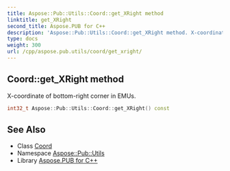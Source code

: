 ```yaml
---
title: Aspose::Pub::Utils::Coord::get_XRight method
linktitle: get_XRight
second_title: Aspose.PUB for C++
description: 'Aspose::Pub::Utils::Coord::get_XRight method. X-coordinate of bottom-right corner in EMUs in C++.'
type: docs
weight: 300
url: /cpp/aspose.pub.utils/coord/get_xright/
---
```

## Coord::get_XRight method


X-coordinate of bottom-right corner in EMUs.

```cpp
int32_t Aspose::Pub::Utils::Coord::get_XRight() const
```

## See Also

* Class [Coord](../)
* Namespace [Aspose::Pub::Utils](../../)
* Library [Aspose.PUB for C++](../../../)
